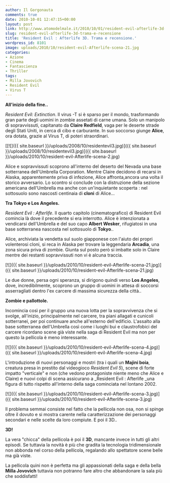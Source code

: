 ```yaml
---
author: Il Gorgonauta
comments: true
date: 2010-10-01 12:47:15+00:00
layout: post
link: http://www.atomodelmale.it/2010/10/01/resident-evil-afterlife-3d-trama-e-recensione/
slug: resident-evil-afterlife-3d-trama-e-recensione
title: 'Resident Evil : Afterlife 3D. Trama e recensione.'
wordpress_id: 8101
image: uploads/2010/10/resident-evil-Afterlife-scena-21.jpg
categories:
- Azione
- Cinema
- Fantascienza
- Thriller
tags:
- Milla Jovovich
- Resident Evil
- Virus T
---
```


**All'inizio della fine..**

_Resident Evil: Extinction_. Il virus -T si è sparso per il mondo, trasformando gran parte degli uomini in zombie assetati di carne umana. Solo un manipolo di  sopravvissuti, capitanato da **Claire Redfield**, vaga per le deserte strade  degli Stati Uniti, in cerca di cibo e carburante. In suo soccorso giunge **Alice**, ora dotata, grazie al Virus T, di poteri straordinari.

[[![]({{ site.baseurl }}/uploads/2008/10/residentevil3.jpg)]({{ site.baseurl }}/uploads/2008/10/residentevil3.jpg)]({{ site.baseurl }}/uploads/2010/10/resident-evil-Afterlife-scena-2.jpg)

Alice e sopravvissuti scoprono all'interno del deserto del Nevada una base sotterranea dell'Umbrella Corporation. Mentre Claire decidono di recarsi in Alaska, apparentemente priva di infezione, Alice affronta,ancora una volta il storico avversario. Lo scontro si conclude con la distruzione della sezione americana dell'Umbrella ma anche con un'inquietante scoperta : nel sottosuolo sono nascosti centinaia di **cloni** di Alice...

**Tra Tokyo e Los Angeles.**

_Resident Evil : Afterlife_. Il quarto capitolo (cinematografico) di Resident Evil comincia là dove il precedente si era interrotto. Alice è intenzionata a vendicarsi dell'Umbrella e del suo capo **Albert Wesker**,  rifugiatosi in una base sotterranea nascosta nel sottosuolo di **Tokyo**..

Alice, archiviata la vendetta sul suolo giapponese con l'aiuto dei propri volenterosi cloni, si reca in Alaska per trovare la leggendaria **Arcadia**, una zona sicura priva di zombie. Giunta sul posto però si imbatte solo in Claire mentre dei restanti sopravvissuti non vi è alcuna traccia.

[![]({{ site.baseurl }}/uploads/2010/10/resident-evil-Afterlife-scena-21.jpg)]({{ site.baseurl }}/uploads/2010/10/resident-evil-Afterlife-scena-21.jpg)

Le due donne, persa ogni speranza, si dirigono quindi verso **Los Angeles**, dove, incredibilmente, scoprono un gruppo di uomini in attesa di soccorsi asserragliati dentro l'ex carcere di massima sicurezza della città..

**Zombie e pallottole.**

Incomincia così per il gruppo una nuova lotta per la sopravvivenza che si svolge, all'inizio, principalmente nel carcere, tra piani allagati e cunicoli sotterranei, per poi continuare anche all'esterno dell'edificio. L'assalto alla base sotterranea dell'Umbrella così come i luoghi bui e claustrofobici del carcere ricordano scene già viste nella saga di Resident Evil ma non per questo la pellicola è meno interessante.

[![]({{ site.baseurl }}/uploads/2010/10/resident-evil-Afterlife-scena-4.jpg)]({{ site.baseurl }}/uploads/2010/10/resident-evil-Afterlife-scena-4.jpg)

L'introduzione di nuovi personaggi e mostri (tra i quali un **Majini boia**, creatura presa in prestito dal videogioco _Resident Evil 5_), scene di forte impatto "verticale" e non (che vedono protagoniste niente meno che Alice e Claire) e nuovi colpi di scena assicurano a _Resident Evil : Afterlife _una figura di tutto rispetto all'interno della saga cominciata nel lontano 2002.

[![]({{ site.baseurl }}/uploads/2010/10/resident-evil-Afterlife-scena-3.jpg)]({{ site.baseurl }}/uploads/2010/10/resident-evil-Afterlife-scena-3.jpg)

Il problema semmai consiste nel fatto che la pellicola non osa, non si spinge oltre il dovuto e si mostra carente nella caratterizzazione dei personaggi secondari e nelle scelte da loro compiute. E poi il 3D..

**3D!**

La vera "chicca" della pellicola è poi il **3D**, mancante invece in tutti gli altri episodi. Se tuttavia la novità è più che gradita la tecnologia tridimensionale non abbonda nel corso della pellicola, regalando allo spettatore scene belle ma già viste.

La pellicola quini non è perfetta ma gli appassionati della saga e della bella **Milla Jovovich** tuttavia non potranno fare altro che abbandonare la sala più che soddisfatti!
